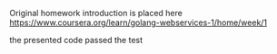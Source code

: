 Original homework introduction is placed here
https://www.coursera.org/learn/golang-webservices-1/home/week/1

the presented code passed the test
